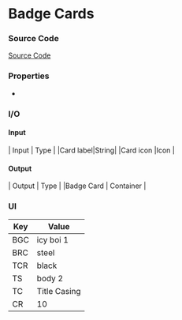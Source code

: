 # Badge Cards 
### Source Code
[Source Code](https://github.com/Astra-Labs/Aureus/blob/main/Codebase/Aureus-Package/lib/Elements/Cards/BadgeCardElement.dart)

### Properties
* 

### I/O
#### Input
| Input | Type |
|Card label|String|
|Card icon |Icon  |


#### Output
| Output | Type |
|Badge Card | Container |

### UI

| Key | Value |
|-----|-------|
| BGC | icy boi 1  |
| BRC | steel |
| TCR | black |
| TS  | body 2 |
| TC  | Title Casing |
| CR  | 10    |